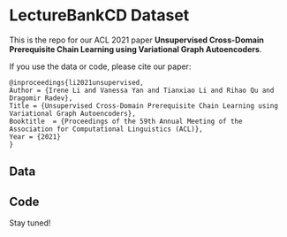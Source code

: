 # LectureBankCD Dataset

This is the repo for our ACL 2021 paper **Unsupervised Cross-Domain Prerequisite Chain Learning using Variational Graph Autoencoders**.

If you use the data or code, please cite our paper:

    @inproceedings{li2021unsupervised,
	Author = {Irene Li and Vanessa Yan and Tianxiao Li and Rihao Qu and Dragomir Radev},
	Title = {Unsupervised Cross-Domain Prerequisite Chain Learning using Variational Graph Autoencoders},
	Booktitle  = {Proceedings of the 59th Annual Meeting of the Association for Computational Linguistics (ACL)},
	Year = {2021}
    }
    
    
## Data
## Code
Stay tuned!
